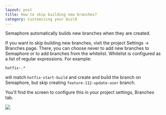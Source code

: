```yaml
---
layout: post
title: How to skip building new branches?
category: Customizing your build
---
```


Semaphore automatically builds new branches when they are created.

If you want to skip building new branches, visit the project Settings -> Branches page.
There, you can choose never to add new branches to Semaphore or to add branches
from the whitelist. Whitelist is configured as a list of regular expressions. For example:

```
hotfix-.*
```

will match `hotfix-start-build` and create and build the branch on Semaphore, but
skip creating `feature-112-update-user` branch.

You’ll find the screen to configure this in your project settings, Branches tab.

<img src="/docs/assets/img/settings/settings-branches.png" class="img-responsive">
